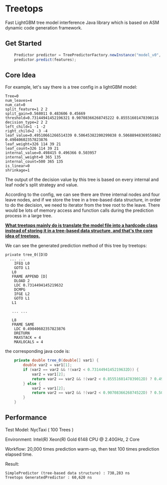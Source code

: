 # Treetops

Fast LightGBM tree model interference Java library which is based on ASM dynamic code generation framework.

## Get Started

```java
    Predictor predictor = TreePredictorFactory.newInstance("model_v0", modelFilePath);
    predictor.predict(features);
```

## Core Idea

For example, let's say there is a tree config in a lightGBM model:

```
Tree=0
num_leaves=4
num_cat=0
split_feature=1 2 2
split_gain=0.568011 0.483606 0.45669
threshold=0.73144941452196321 0.90708366268745222 0.85551601478390116
decision_type=2 2 2
left_child=1 -1 -2
right_child=2 -3 -4
leaf_value=0.49510661266514339 0.50645382200299838 0.50688948369558862 0.49040602357823876
leaf_weight=326 114 39 21
leaf_count=326 114 39 21
internal_value=0.498415 0.496366 0.503957
internal_weight=0 365 135
internal_count=500 365 135
is_linear=0
shrinkage=1
```

The output of the decision value by this tree is based on every internal and leaf node's split strategy and value.

According to the config, we can see there are three internal nodes and four leave nodes, and if we store the tree in a tree-based data structure, in order to do the decision, we need to iterator from the tree root to the leave. There would be lots of memory access and function calls during the prediction process in a large tree. 

**<u>What treetops mainly do is translate the model file into a hardcode class instead of storing it in a tree-based data structure, and that's the core idea of treetops.</u>**

We can see the generated prediction method of this tree by treetops:

```
private tree_0([D)D
  ... ...
    IFEQ L0
    GOTO L1
   L0
   FRAME APPEND [D]
    DLOAD 2
    LDC 0.7314494145219632
    DCMPG
    IFGE L2
    GOTO L1
   L1

   ... ...

   L8
   FRAME SAME
    LDC 0.49040602357823876
    DRETURN
    MAXSTACK = 4
    MAXLOCALS = 4
```

the corresponding java code is:

```java
    private double tree_0(double[] var1) {
        double var2 = var1[1];
        if (var2 == var2 && !(var2 < 0.7314494145219632D)) {
            var2 = var1[2];
            return var2 == var2 && !(var2 < 0.8555160147839012D) ? 0.49040602357823876D : 0.5064538220029984D;
        } else {
            var2 = var1[2];
            return var2 == var2 && !(var2 < 0.9070836626874522D) ? 0.5068894836955886D : 0.4951066126651434D;
        }
    }
```

## Performance

Test Model: NycTaxi ( 100 Trees )

Environment: Intel(R) Xeon(R) Gold 6148 CPU @ 2.40GHz,  2 Core

Workflow: 20,000 times prediction warm-up, then test 100 times prediction elapsed time.

Result: 
```
SimplePredictor (tree-based data structure) : 738,283 ns
Treetops GeneratedPredictor : 60,620 ns
```

